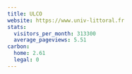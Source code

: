 ```yaml
---
title: ULCO
website: https://www.univ-littoral.fr
stats:
  visitors_per_month: 313300
  average_pageviews: 5.51
carbon:
  home: 2.61
  legal: 0
---
```

